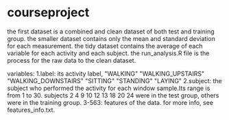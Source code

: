 # courseproject
the first dataset is a combined and clean dataset of both test and training group.
the smaller dataset contains only the mean and standard deviation for each measurement. 
the tidy dataset contains the average of each variable for each activity and each subject.
the run_analysis.R file is the process for the raw data to the clean dataset.

variables:
1.label: its activity label, "WALKING" "WALKING_UPSTAIRS"  "WALKING_DOWNSTAIRS" "SITTING"  "STANDING"    "LAYING" 
2.subject: the subject who performed the activity for each window sample.Its range is from 1 to 30. subjects 2  4  9 10 12 13 18 20 24 were in the test group, others were in the training group.
3-563: features of the data. for more info, see features_info.txt.
